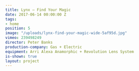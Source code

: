 ```yaml
---
title: Lynx — Find Your Magic
date: 2017-06-14 00:00:00 Z
tags:
- home
position: 5
image: "/uploads/lynx-find-your-magic-wide-5af95d.jpg"
vimeo: 239498249
director: Peter Banks
production-company: Gas + Electric
equipment: Arri Alexa Anamorphic + Revolution Lens System
is-shown: true
layout: project
---
```



